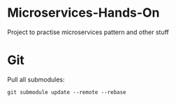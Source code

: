 # Microservices-Hands-On
Project to practise microservices pattern and other stuff



# Git

Pull all submodules:
~~~
git submodule update --remote --rebase
~~~